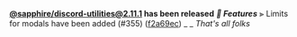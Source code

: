**[@sapphire/discord-utilities@2.11.1](https://github.com/sapphiredev/utilities/compare/@sapphire/discord-utilities@2.10.3...@sapphire/discord-utilities@2.11.1) has been released**
_**🚀 Features**_
⫸ Limits for modals have been added (#355) ([f2a69ec](https://github.com/sapphiredev/utilities/commit/f2a69ec))
_ _
*That's all folks*
